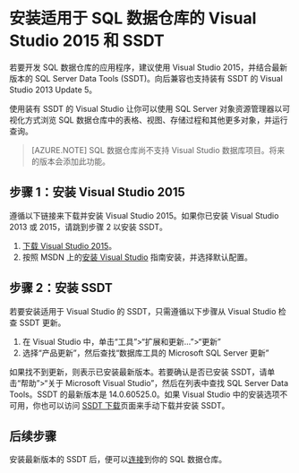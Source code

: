 <properties
   pageTitle="安装适用于 SQL 数据仓库的 Visual Studio 和 SSDT | Azure"
   description="安装适用于 Azure SQL 数据仓库的 Visual Studio 和 SQL Server 开发工具 (SSDT)"
   services="sql-data-warehouse"
   documentationCenter="NA"
   authors="sonyam"
   manager="barbkess"
   editor=""/>

<tags
   ms.service="sql-data-warehouse"
   ms.date="07/23/2016"
   wacn.date="08/29/2016"/>


# 安装适用于 SQL 数据仓库的 Visual Studio 2015 和 SSDT

若要开发 SQL 数据仓库的应用程序，建议使用 Visual Studio 2015，并结合最新版本的 SQL Server Data Tools (SSDT)。向后兼容也支持装有 SSDT 的 Visual Studio 2013 Update 5。

使用装有 SSDT 的 Visual Studio 让你可以使用 SQL Server 对象资源管理器以可视化方式浏览 SQL 数据仓库中的表格、视图、存储过程和其他更多对象，并运行查询。

> [AZURE.NOTE] SQL 数据仓库尚不支持 Visual Studio 数据库项目。将来的版本会添加此功能。

## 步骤 1：安装 Visual Studio 2015

遵循以下链接来下载并安装 Visual Studio 2015。如果你已安装 Visual Studio 2013 或 2015，请跳到步骤 2 以安装 SSDT。

1. [下载 Visual Studio 2015][]。
2. 按照 MSDN 上的[安装 Visual Studio][] 指南安装，并选择默认配置。

## 步骤 2：安装 SSDT

若要安装适用于 Visual Studio 的 SSDT，只需遵循以下步骤从 Visual Studio 检查 SSDT 更新。

1. 在 Visual Studio 中，单击“工具”>“扩展和更新...”>“更新”
2. 选择“产品更新”，然后查找“数据库工具的 Microsoft SQL Server 更新”

如果找不到更新，则表示已安装最新版本。若要确认是否已安装 SSDT，请单击“帮助”>“关于 Microsoft Visual Studio”，然后在列表中查找 SQL Server Data Tools。SSDT 的最新版本是 14.0.60525.0。如果 Visual Studio 中的安装选项不可用，你也可以访问 [SSDT 下载][]页面来手动下载并安装 SSDT。

## 后续步骤

安装最新版本的 SSDT 后，便可以[连接][]到你的 SQL 数据仓库。

<!--Anchors-->


<!--Image references-->

<!--Articles-->
[连接]: /documentation/articles/sql-data-warehouse-query-visual-studio/

<!--Other-->

[下载 Visual Studio 2015]: https://www.visualstudio.com/downloads/
[安装 Visual Studio]: https://msdn.microsoft.com/zh-cn/library/e2h7fzkw.aspx
[SSDT 下载]: https://msdn.microsoft.com/zh-cn/library/mt204009.aspx

<!---HONumber=Mooncake_0822_2016-->